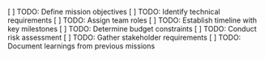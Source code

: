 [ ] TODO: Define mission objectives
[ ] TODO: Identify technical requirements
[ ] TODO: Assign team roles
[ ] TODO: Establish timeline with key milestones
[ ] TODO: Determine budget constraints
[ ] TODO: Conduct risk assessment
[ ] TODO: Gather stakeholder requirements
[ ] TODO: Document learnings from previous missions